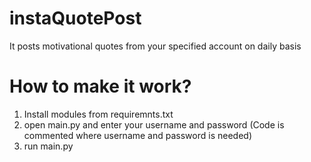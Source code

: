 # instaQuotePost
It posts motivational quotes from your specified account on daily basis

# How to make it work?
1. Install modules from requiremnts.txt
2. open main.py and enter your username and password (Code is commented where username and password is needed)
3. run main.py


